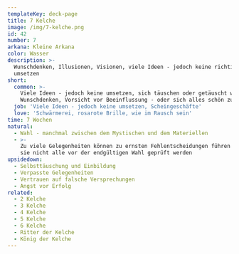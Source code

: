 ```yaml
---
templateKey: deck-page
title: 7 Kelche
image: /img/7-kelche.png
id: 42
number: 7
arkana: Kleine Arkana
color: Wasser
description: >-
  Wunschdenken, Illusionen, Visionen, viele Ideen - jedoch keine richtig
  umsetzen
short:
  common: >-
    Viele Ideen - jedoch keine umsetzen, sich täuschen oder getäuscht werden,
    Wunschdenken, Vorsicht vor Beeinflussung - oder sich alles schön zu reden
  job: 'Viele Ideen - jedoch keine umsetzen, Scheingeschäfte'
  love: 'Schwärmerei, rosarote Brille, wie im Rausch sein'
time: 7 Wochen
natural:
  - Wahl - manchmal zwischen dem Mystischen und dem Materiellen
  - >-
    Zu viele Gelegenheiten können zu ernsten Fehlentscheidungen führen - wenn
    sie nicht alle vor der endgültigen Wahl geprüft werden
upsidedown:
  - Selbsttäuschung und Einbildung
  - Verpasste Gelegenheiten
  - Vertrauen auf falsche Versprechungen
  - Angst vor Erfolg
related:
  - 2 Kelche
  - 3 Kelche
  - 4 Kelche
  - 5 Kelche
  - 6 Kelche
  - Ritter der Kelche
  - König der Kelche
---
```


